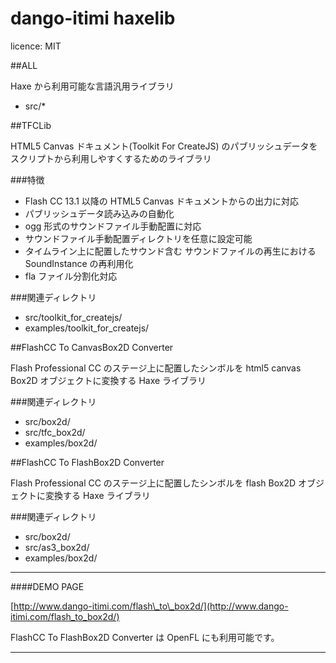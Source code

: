 dango-itimi haxelib
=======
licence: MIT

##ALL

Haxe から利用可能な言語汎用ライブラリ

* src/*

##TFCLib

HTML5 Canvas ドキュメント(Toolkit For CreateJS) のパブリッシュデータを スクリプトから利用しやすくするためのライブラリ

###特徴

* Flash CC 13.1 以降の HTML5 Canvas ドキュメントからの出力に対応
* パブリッシュデータ読み込みの自動化
* ogg 形式のサウンドファイル手動配置に対応
* サウンドファイル手動配置ディレクトリを任意に設定可能
* タイムライン上に配置したサウンド含む サウンドファイルの再生における SoundInstance の再利用化
* fla ファイル分割化対応

###関連ディレクトリ
* src/toolkit\_for\_createjs/
* examples/toolkit\_for\_createjs/

##FlashCC To CanvasBox2D Converter

Flash Professional CC のステージ上に配置したシンボルを html5 canvas Box2D オブジェクトに変換する Haxe ライブラリ

###関連ディレクトリ
* src/box2d/
* src/tfc\_box2d/
* examples/box2d/

##FlashCC To FlashBox2D Converter

Flash Professional CC のステージ上に配置したシンボルを flash Box2D オブジェクトに変換する Haxe ライブラリ

###関連ディレクトリ
* src/box2d/
* src/as3\_box2d/
* examples/box2d/

---

####DEMO PAGE

[http://www.dango-itimi.com/flash\_to\_box2d/](http://www.dango-itimi.com/flash_to_box2d/)

FlashCC To FlashBox2D Converter は OpenFL にも利用可能です。

---